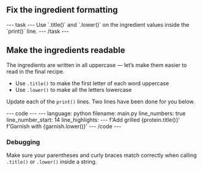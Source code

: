 <h2 class="c-project-heading--task">Fix the ingredient formatting</h2>
--- task ---
Use `.title()` and `.lower()` on the ingredient values inside the `print()` line.
--- /task ---

<h2 class="c-project-heading--explainer">Make the ingredients readable</h2>

The ingredients are written in all uppercase — let’s make them easier to read in the final recipe.

- Use `.title()` to make the first letter of each word uppercase  
- Use `.lower()` to make all the letters lowercase

Update each of the `print()` lines. Two lines have been done for you below.

<div class="c-project-code">
--- code ---
---
language: python
filename: main.py
line_numbers: true
line_number_start: 14
line_highlights: 
---
f'Add grilled {protein.title()}'
f'Garnish with {garnish.lower()}'
--- /code ---
</div>

<div class="c-project-callout c-project-callout--debug">

### Debugging

Make sure your parentheses and curly braces match correctly when calling `.title()` or `.lower()` inside a string.

</div>
